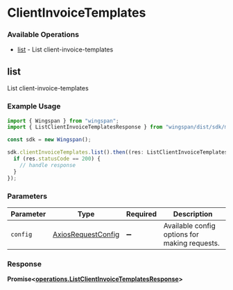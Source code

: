 # ClientInvoiceTemplates

### Available Operations

* [list](#list) - List client-invoice-templates

## list

List client-invoice-templates

### Example Usage

```typescript
import { Wingspan } from "wingspan";
import { ListClientInvoiceTemplatesResponse } from "wingspan/dist/sdk/models/operations";

const sdk = new Wingspan();

sdk.clientInvoiceTemplates.list().then((res: ListClientInvoiceTemplatesResponse) => {
  if (res.statusCode == 200) {
    // handle response
  }
});
```

### Parameters

| Parameter                                                    | Type                                                         | Required                                                     | Description                                                  |
| ------------------------------------------------------------ | ------------------------------------------------------------ | ------------------------------------------------------------ | ------------------------------------------------------------ |
| `config`                                                     | [AxiosRequestConfig](https://axios-http.com/docs/req_config) | :heavy_minus_sign:                                           | Available config options for making requests.                |


### Response

**Promise<[operations.ListClientInvoiceTemplatesResponse](../../models/operations/listclientinvoicetemplatesresponse.md)>**

